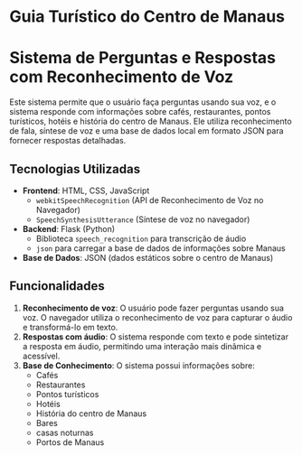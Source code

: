 # Guia Turístico do Centro de Manaus

# Sistema de Perguntas e Respostas com Reconhecimento de Voz

Este sistema permite que o usuário faça perguntas usando sua voz, e o sistema responde com informações sobre cafés, restaurantes, pontos turísticos, hotéis e história do centro de Manaus. Ele utiliza reconhecimento de fala, síntese de voz e uma base de dados local em formato JSON para fornecer respostas detalhadas.

## Tecnologias Utilizadas

- **Frontend**: HTML, CSS, JavaScript
  - `webkitSpeechRecognition` (API de Reconhecimento de Voz no Navegador)
  - `SpeechSynthesisUtterance` (Síntese de voz no navegador)
- **Backend**: Flask (Python)
  - Biblioteca `speech_recognition` para transcrição de áudio
  - `json` para carregar a base de dados de informações sobre Manaus
- **Base de Dados**: JSON (dados estáticos sobre o centro de Manaus)

## Funcionalidades

1. **Reconhecimento de voz**: O usuário pode fazer perguntas usando sua voz. O navegador utiliza o reconhecimento de voz para capturar o áudio e transformá-lo em texto.
2. **Respostas com áudio**: O sistema responde com texto e pode sintetizar a resposta em áudio, permitindo uma interação mais dinâmica e acessível.
3. **Base de Conhecimento**: O sistema possui informações sobre:
   - Cafés
   - Restaurantes
   - Pontos turísticos
   - Hotéis
   - História do centro de Manaus
   - Bares
   - casas noturnas
   - Portos de Manaus
